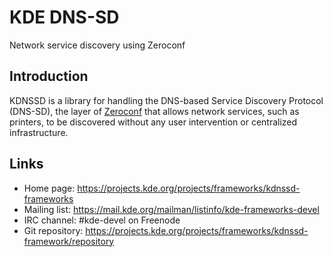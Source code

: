 # KDE DNS-SD

Network service discovery using Zeroconf

## Introduction

KDNSSD is a library for handling the DNS-based Service Discovery Protocol
(DNS-SD), the layer of [Zeroconf](http://www.zeroconf.org) that allows network
services, such as printers, to be discovered without any user intervention or
centralized infrastructure.

## Links

- Home page: <https://projects.kde.org/projects/frameworks/kdnssd-frameworks>
- Mailing list: <https://mail.kde.org/mailman/listinfo/kde-frameworks-devel>
- IRC channel: #kde-devel on Freenode
- Git repository: <https://projects.kde.org/projects/frameworks/kdnssd-framework/repository>
